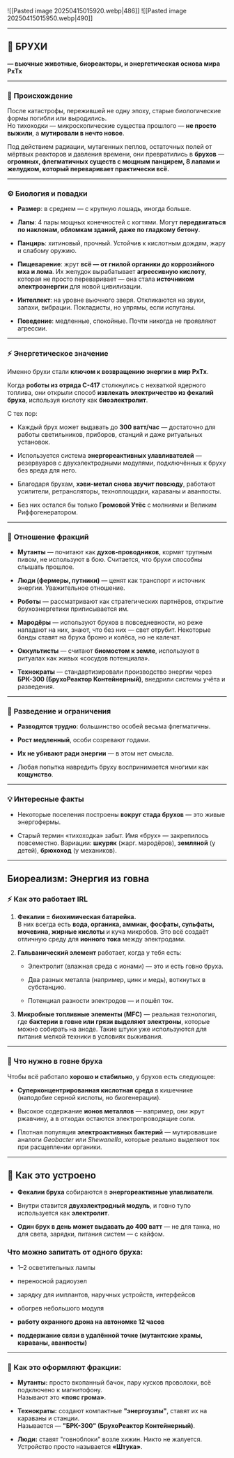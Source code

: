 

![[Pasted image 20250415015920.webp|486]]
![[Pasted image 20250415015950.webp|490]]

---

## 🐛 **БРУХИ**

**— вьючные животные, биореакторы, и энергетическая основа мира РхТх**

---

### 📜 **Происхождение**

После катастрофы, пережившей не одну эпоху, старые биологические формы погибли или выродились.  
Но тихоходки — микроскопические существа прошлого — **не просто выжили**, а **мутировали в нечто новое**.

Под действием радиации, мутагенных пеплов, остаточных полей от мёртвых реакторов и давления времени, они превратились в **брухов** —  
**огромных, флегматичных существ с мощным панцирем, 8 лапами и желудком, который переваривает практически всё.**

---

### ⚙️ **Биология и повадки**

- **Размер**: в среднем — с крупную лошадь, иногда больше.
    
- **Лапы**: 4 пары мощных конечностей с когтями. Могут **передвигаться по наклонам, обломкам зданий, даже по гладкому бетону**.
    
- **Панцирь**: хитиновый, прочный. Устойчив к кислотным дождям, жару и слабому оружию.
    
- **Пищеварение**: жрут **всё — от гнилой органики до коррозийного мха и лома**. Их желудок вырабатывает **агрессивную кислоту**, которая не просто переваривает — она стала **источником электроэнергии** для новой цивилизации.
    
- **Интеллект**: на уровне вьючного зверя. Откликаются на звуки, запахи, вибрации. Покладисты, но упрямы, если испуганы.
    
- **Поведение**: медленные, спокойные. Почти никогда не проявляют агрессии.
    

---

### ⚡ **Энергетическое значение**

Именно брухи стали **ключом к возвращению энергии в мир РхТх**.

Когда **роботы из отряда С-417** столкнулись с нехваткой ядерного топлива, они открыли способ **извлекать электричество из фекалий бруха**, используя кислоту как **биоэлектролит**.

С тех пор:

- Каждый брух может выдавать до **300 ватт/час** — достаточно для работы светильников, приборов, станций и даже ритуальных установок.
    
- Используется система **энергореактивных улавливателей** — резервуаров с двухэлектродными модулями, подключённых к бруху без вреда для него.
    
- Благодаря брухам, **хэви-метал снова звучит повсюду**, работают усилители, ретрансляторы, техноплощадки, караваны и аванпосты.
    
- Без них остался бы только **Громовой Утёс** с молниями и Великим Риффогенератором.
    

---

### 🧍 **Отношение фракций**

- **Мутанты** — почитают как **духов-проводников**, кормят трупным пивом, не используют в бою. Считается, что брухи способны слышать прошлое.
    
- **Люди (фермеры, путники)** — ценят как транспорт и источник энергии. Уважительное отношение.
    
- **Роботы** — рассматривают как стратегических партнёров, открытие брухоэнергетики приписывается им.
    
- **Мародёры** — используют брухов в повседневности, но реже нападают на них, знают, что без них — свет отрубит. Некоторые банды ставят на бруха броню и колёса, но не калечат.
    
- **Оккультисты** — считают **биомостом к земле**, используют в ритуалах как живых «сосудов потенциала».
    
- **Технократы** — стандартизировали производство энергии через **БРК-300 (БрухоРеактор Контейнерный)**, внедрили системы учёта и разведения.
    

---

### 🧬 **Разведение и ограничения**

- **Разводятся трудно**: большинство особей весьма флегматичны.
    
- **Рост медленный**, особи созревают годами.
    
- **Их не убивают ради энергии** — в этом нет смысла.
    
- Любая попытка навредить бруху воспринимается многими как **кощунство**.
    

---

### 💡 Интересные факты

- Некоторые поселения построены **вокруг стада брухов** — это живые энергофермы.

- Старый термин «тихоходка» забыт. Имя «брух» — закрепилось повсеместно. Вариации: **шкуряк** (жарг. мародёров), **земляной** (у детей), **брюхоход** (у механиков).


---


## **Биореализм: Энергия из говна**

### ⚡ Как это работает IRL

1. **Фекалии = биохимическая батарейка.**  
    В них всегда есть **вода, органика, аммиак, фосфаты, сульфаты, мочевина, жирные кислоты** и куча микробов. Это всё создаёт отличную среду для **ионного тока** между электродами.
    
2. **Гальванический элемент** работает, когда у тебя есть:
    
    - Электролит (влажная среда с ионами) — это и есть говно бруха.
        
    - Два разных металла (например, цинк и медь), воткнутых в субстанцию.
        
    - Потенциал разности электродов — и пошёл ток.
        
3. **Микробные топливные элементы (MFC)** — реальная технология, где **бактерии в говне или грязи выделяют электроны**, которые можно собирать на аноде. Такие штуки уже используются для питания мелкой техники в условиях выживания.
    

---

### 🧪 Что нужно в говне бруха

Чтобы всё работало **хорошо и стабильно**, у брухов есть следующее:

- **Суперконцентрированная кислотная среда** в кишечнике (наподобие серной кислоты, но биогенерации).
    
- Высокое содержание **ионов металлов** — например, они жрут ржавчину, а в отходах остаются электропроводящие соли.
    
- Плотная популяция **электроактивных бактерий** — мутировавшие аналоги _Geobacter_ или _Shewanella_, которые реально выделяют ток при расщеплении органики.
    

---

## 🤘 Как это устроено


- **Фекалии бруха** собираются в **энергореактивные улавливатели**.
    
- Внутри ставится **двухэлектродный модуль**, и говно тупо используется как **электролит**.
    
- **Один брух в день может выдавать до 400 ватт** — не для танка, но для света, зарядки, питания систем — с кайфом.

### Что можно запитать от одного бруха:

- 1–2 осветительных лампы
    
- переносной радиоузел
    
- зарядку для имплантов, наручных устройств, интерфейсов
    
- обогрев небольшого модуля
    
- **работу охранного дрона на автономке 12 часов**
    
- **поддержание связи в удалённой точке (мутантские храмы, караваны, аванпосты)**
    

---

### 📎 Как это оформляют фракции:

- **Мутанты:** просто вкопанный бачок, пару кусков проволоки, всё подключено к магнитофону.  
    Называют это **«пояс грома»**.
    
- **Технократы:** создают компактные **"энергоузлы"**, ставят их на караваны и станции.  
    Называется — **"БРК-300" (БрухоРеактор Контейнерный)**.
    
- **Люди:** ставят "говноблоки" возле хижин. Никто не жалуется.  
    Устройство просто называется **«Штука»**.